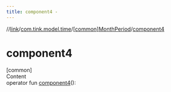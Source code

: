 ```yaml
---
title: component4 -
---
```

//[link](../../index.md)/[com.tink.model.time](../index.md)/[[common]MonthPeriod](index.md)/[component4](component4.md)



# component4  
[common]  
Content  
operator fun [component4](component4.md)(): <ERROR CLASS>  



